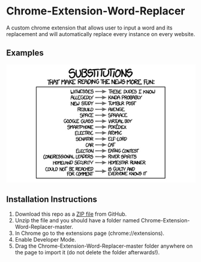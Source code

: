 # Chrome-Extension-Word-Replacer
A custom chrome extension that allows user to input a word and its replacement and will automatically replace every instance on every website.

## Examples

![Image of Example Word Replacements](https://github.com/khi48/Chrome-Extension-Word-Replacer/blob/master/images/wordReplacementExamples.jpg)

## Installation Instructions
  1. Download this repo as a [ZIP file](https://github.com/khi48/Chrome-Extension-Word-Replacer/archive/master.zip) from GitHub.
  2. Unzip the file and you should have a folder named Chrome-Extension-Word-Replacer-master.
  3. In Chrome go to the extensions page (chrome://extensions).
  4. Enable Developer Mode.
  5. Drag the Chrome-Extension-Word-Replacer-master folder anywhere on the page to import it (do not delete the folder afterwards!).
